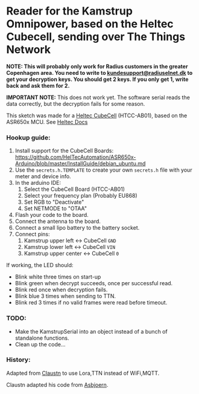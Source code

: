 # Reader for the Kamstrup Omnipower, based on the Heltec Cubecell, sending over The Things Network

__NOTE: This will probably only work for Radius customers in the greater Copenhagen area. You need to write to [kundesupport@radiuselnet.dk](mailto:kundesupport@radiuselnet.dk) to get your decryption keys. You should get 2 keys. If you only get 1, write back and ask them for 2.__

__IMPORTANT NOTE:__ This does not work yet. The software serial reads the data correctly, but the decryption fails for some reason. 

This sketch was made for a [Heltec CubeCell](https://heltec.org/project/htcc-ab01/) (HTCC-AB01), based on the ASR650x MCU. See [Heltec Docs](https://heltec-automation-docs.readthedocs.io/en/latest/cubecell/quick_start.html)

### Hookup guide:

1. Install support for the CubeCell Boards: https://github.com/HelTecAutomation/ASR650x-Arduino/blob/master/InstallGuide/debian_ubuntu.md
2. Use the `secrets.h.TEMPLATE` to create your own `secrets.h` file with your meter and device info.
3. In the arduino IDE:
    1. Select the CubeCell Board (HTCC-AB01)
    2. Select your frequency plan (Probably EU868)
    3. Set RGB to "Deactivate"
    4. Set NETMODE to "OTAA"
4. Flash your code to the board.
5. Connect the antenna to the board.
6. Connect a small lipo battery to the battery socket.
7. Connect pins: 
    1. Kamstrup upper left <-> CubeCell `GND`
    2. Kamstrup lower left <-> CubeCell `VIN`
    3. Kamstrup upper center <-> CubeCell `0`

If working, the LED should:

- Blink white three times on start-up
- Blink green when decrypt succeeds, once per successful read.
- Blink red once when decryption fails.
- Blink blue 3 times when sending to TTN.
- Blink red 3 times if no valid frames were read before timeout.


### TODO:

- Make the KamstrupSerial into an object instead of a bunch of standalone functions.
- Clean up the code...

### History:
Adapted from [Claustn](https://github.com/Claustn/esp8266-kamstrup-mqtt) to use Lora,TTN instead of WiFi,MQTT.

Claustn adapted his code from [Asbjoern](https://github.com/Asbjoern/Kamstrup-Radius-Interface/).
